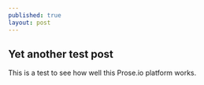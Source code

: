 ```yaml
---
published: true
layout: post
---
```



## Yet another test post

This is a test to see how well this Prose.io platform works.
